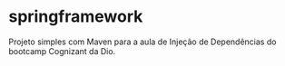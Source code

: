 # springframework
Projeto simples com Maven para a aula de Injeção de Dependências do bootcamp Cognizant da Dio.
